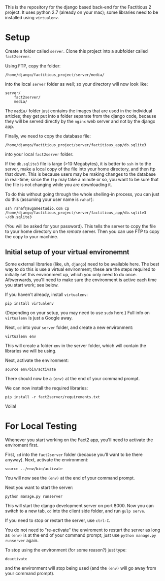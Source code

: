 This is the repository for the django based back-end for the Factitious 2 project. It uses python 2.7 (already on your mac); some libraries need to be installed using `virtualenv`.

# Setup #

Create a folder called `server`. Clone this project into a subfolder called `fact2server`.

Using FTP, copy the folder:

    /home/django/factitious_project/server/media/

into the local `server` folder as well; so your directory will now look like:

    server/
        fact2server/
        media/

The `media/` folder just contains the images that are used in the individual articles; they get put into a folder separate from the django code, because they will be served directly by the `nginx` web server and not by the django app.

Finally, we need to copy the database file:

    /home/django/factitious_project/server/factitious_app/db.sqlite3

into your local `fact2server` folder.

If the `db.sqlite3` file is large (>10 Megabytes), it is better to `ssh` in to the server, make a local copy of the file into your home directory, and then ftp that down. This is because users may be making changes to the database in real-time; since the `ftp` may take a minute or so, you want to be sure that the file is not changing while you are downloading it.

To do this without going through the whole shelling-in process, you can just do this (assuming your user name is `rahaf`):

    ssh rahaf@augamestudio.com cp /home/django/factitious_project/server/factitious_app/db.sqlite3 ~/db.sqlite3

(You will be asked for your password). This tells the server to copy the file to your home directory on the *remote* server. Then you can use FTP to copy the copy to your machine.

## Initial setup of your virtual environemnt ##

Some external libraries (like, uh, `django`) need to be available here. The best way to do this is use a virtual environment; these are the steps required to initially set this environment up, which you only need to do once. Aftwerwards, you'll need to make sure the environment is active each time you start work; see below.

If you haven't already, install `virtualenv`:

    pip install virtualenv

(Depending on your setup, you may need to use `sudo` here.) Full info on `virtualenv` is just a Google away.

Next, `cd` into your `server` folder, and create a new environment:

    virtualenv env

This will create a folder `env` in the server folder, which will contain the libraries we will be using.

Next, activate the environment:

    source env/bin/activate

There should now be a `(env)` at the end of your command prompt.

We can now install the required libraries:

    pip install -r fact2server/requirements.txt

Voila!

# For Local Testing #

Whenever you start working on the Fact2 app, you'll need to activate the enviroment first.

First, `cd` into the `fact2server` folder (because you'll want to be there anyway). Next, activate the environment:

    source ../env/bin/activate

You will now see the `(env)` at the end of your command prompt.

Next you want to start the server:

    python manage.py runserver

This will start the django development server on port 8000. Now you can switch to a new tab, `cd` into the client side folder, and run `gulp serve`.

If you need to stop or restart the server, use `ctrl-C`. 

You do not need to "re-activate" the enviroment to restart the server as long as `(env)` is at the end of your command prompt; just use `python manage.py runserver` again.

To stop using the environment (for some reason?) just type:

    deactivate

and the environment will stop being used (and the `(env)` will go away from your command prompt).


